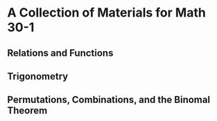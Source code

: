 # A Collection of Materials for Math 30-1 
## Relations and Functions 

## Trigonometry 

## Permutations, Combinations, and the Binomal Theorem 
